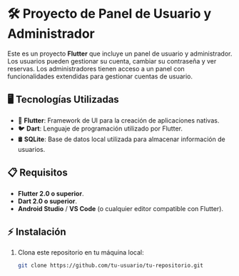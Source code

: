 # 🛠️ Proyecto de Panel de Usuario y Administrador

Este es un proyecto **Flutter** que incluye un panel de usuario y administrador. Los usuarios pueden gestionar su cuenta, cambiar su contraseña y ver reservas. Los administradores tienen acceso a un panel con funcionalidades extendidas para gestionar cuentas de usuario.

## 🖥️ Tecnologías Utilizadas

- 🚀 **Flutter**: Framework de UI para la creación de aplicaciones nativas.
- 🐦 **Dart**: Lenguaje de programación utilizado por Flutter.
- 🛢️ **SQLite**: Base de datos local utilizada para almacenar información de usuarios.

## 📋 Requisitos

- **Flutter 2.0 o superior**.
- **Dart 2.0 o superior**.
- **Android Studio** / **VS Code** (o cualquier editor compatible con Flutter).

## ⚡ Instalación

1. Clona este repositorio en tu máquina local:

   ```bash
   git clone https://github.com/tu-usuario/tu-repositorio.git
